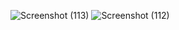 ![Screenshot (113)](https://github.com/MAVUNDL/Smart-to-do-UI/assets/117544413/3a1ee03c-30bb-4bde-8afc-ce130a96a167)
![Screenshot (112)](https://github.com/MAVUNDL/Smart-to-do-UI/assets/117544413/53d51ceb-7602-49e7-9653-5b2396305260)

